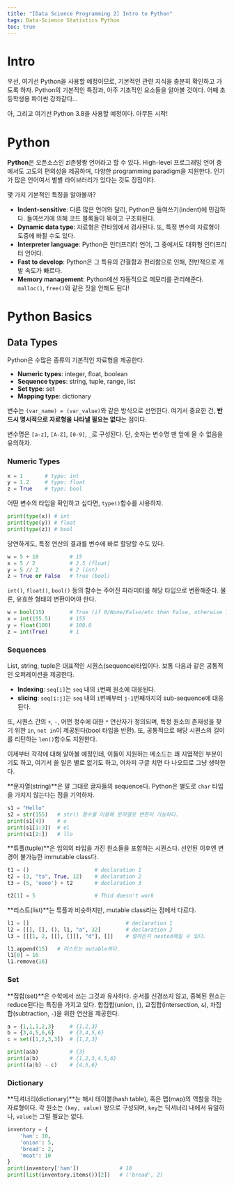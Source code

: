 ```yaml
---
title: "[Data Science Programming 2] Intro to Python"
tags: Data-Science Statistics Python
toc: true
---
```


# Intro
우선, 여기선 Python을 사용할 예정이므로, 기본적인 관련 지식을 충분히 확인하고 가도록 하자. Python의 기본적인 특징과, 아주 기초적인 요소들을 알아볼 것이다. 어째 초등학생용 파이썬 강좌같다...

아, 그리고 여기선 Python 3.8을 사용할 예정이다. 아무튼 시작!

# Python
**Python**은 오픈소스인 zl존짱짱 언어라고 할 수 있다. High-level 프로그래밍 언어 중에서도 고도의 편의성을 제공하며, 다양한 programming paradigm을 지원한다. 인기가 많은 언어여서 별별 라이브러리가 있다는 것도 장점이다. 

몇 가지 기본적인 특징을 알아볼까?

- **Indent-sensitive**: 다른 많은 언어와 달리, Python은 들여쓰기(indent)에 민감하다. 들여쓰기에 의해 코드 블록들이 묶이고 구조화된다. 
- **Dynamic data type**: 자료형은 런타임에서 검사된다. 또, 특정 변수의 자료형이 도중에 바뀔 수도 있다.
- **Interpreter language**: Python은 인터프리터 언어, 그 중에서도 대화형 인터프리터 언어다.
- **Fast to develop**: Python은 그 특유의 간결함과 편리함으로 인해, 전반적으로 개발 속도가 빠르다.
- **Memory management**: Python에선 자동적으로 메모리를 관리해준다. `malloc()`, `free()`와 같은 짓을 안해도 된다!

# Python Basics
## Data Types
Python은 수많은 종류의 기본적인 자료형을 제공한다.

- **Numeric types**: integer, float, boolean
- **Sequence types**:  string, tuple, range, list
- **Set type**:  set  
- **Mapping type**: dictionary

변수는 `(var_name) = (var_value)`와 같은 방식으로 선언한다. 여기서 중요한 건, **반드시 명시적으로 자료형을 나타낼 필요는 없다**는 점이다.

변수명은 `[a-z]`, `[A-Z]`, `[0-9]`, `_`로 구성된다. 단, 숫자는 변수명 맨 앞에 올 수 없음을 유의하자.

### Numeric Types
```python
x = 1       # type: int
y = 1.2     # type: float
z = True    # type: bool
```

어떤 변수의 타입을 확인하고 싶다면, `type()`함수를 사용하자.

```python
print(type(x)) # int
print(type(y)) # float
print(type(z)) # bool
```

당연하게도, 특정 연산의 결과를 변수에 바로 할당할 수도 있다.

```python
w = 5 + 10          # 15
x = 5 / 2           # 2.5 (float)
y = 5 // 2          # 2 (int)
z = True or False   # True (bool)
```

`int()`, `float()`, `bool()` 등의 함수는 주어진 파라미터를 해당 타입으로 변환해준다. 물론, 유효한 형태의 변환이어야 한다.

```python
w = bool(15)        # True (if 0/None/False/etc then False, otherwise True)
x = int(155.5)      # 155
y = float(100)      # 100.0
z = int(True)       # 1
```

### Sequences
List, string, tuple은 대표적인 시퀀스(sequence)타입이다. 보통 다음과 같은 공통적인 오퍼레이션을 제공한다.

- **Indexing**: `seq[i]`는 `seq` 내의 `i`번째 원소에 대응된다.
- **slicing**: `seq[i:j]`는 `seq` 내의 `i`번째부터 `j-1`번째까지의 sub-sequence에 대응된다.

또, 시퀀스 간의 `+`, `-`, 어떤 정수에 대한 `*` 연산자가 정의되며, 특정 원소의 존재성을 찾기 위한 `in`, `not in`이 제공된다(bool 타입을 반환). 또, 공통적으로 해당 시퀀스의 길이를 리턴하는 `len()`함수도 지원한다.

이제부터 각각에 대해 알아볼 예정인데, 이들이 지원하는 메소드는 꽤 지엽적인 부분이기도 하고, 여기서 쓸 일은 별로 없기도 하고, 어차피 구글 치면 다 나오므로 그냥 생략한다.

**문자열(string)**은 말 그대로 글자들의 sequence다. Python은 별도로 `char` 타입을 가지지 않는다는 점을 기억하자.

```python
s1 = "Hello"
s2 = str(155)   # str() 함수를 이용해 문자열로 변환이 가능하다.
print(s1[4])    # o
print(s1[1:3])  # el
print(s1[2:])   # llo
```

**튜플(tuple)**은 임의의 타입을 가진 원소들을 포함하는 시퀀스다. 선언된 이후엔 변경이 불가능한 immutable class다.

```python
t1 = ()                     # declaration 1
t2 = (3, "ta", True, 12)    # declaration 2
t3 = (5, 'oooo') + t2       # declaration 3

t2[1] = 5                   # Thid doesn't work
```

**리스트(list)**는 튜플과 비슷하지만, mutable class라는 점에서 다르다.

```python
l1 = []                               # declaration 1 
l2 = [[], [], (), l1, "a", 32]        # declaration 2
l3 = [[[1, 2, [[], []]], "d"], []]    # 얼마든지 nested해질 수 있다.

l1.append(15)   # 리스트는 mutable하다.
l1[0] = 16
l1.remove(16)
```

### Set
**집합(set)**은 수학에서 쓰는 그것과 유사하다. 순서를 신경쓰지 않고, 중복된 원소는 reduce된다는 특징을 가지고 있다. 합집합(union, `|`), 교집합(intersection, `&`), 차집합(subtraction, `-`)을 위한 연산을 제공한다.

```python
a = {1,1,1,2,3}     # {1,2,3}
b = {3,4,5,6,6}     # {3,4,5,6}   
c = set([1,2,3,3])  # {1,2,3}

print(a&b)          # {3}
print(a|b)          # {1,2,3,4,5,6}
print((a|b) - c)    # {4,5,6}
```

### Dictionary
**딕셔너리(dictionary)**는 해시 테이블(hash table), 혹은 맵(map)의 역할을 하는 자료형이다. 각 원소는 `(key, value)` 쌍으로 구성되며, `key`는 딕셔너리 내에서 유일하나, `value`는 그럴 필요는 없다.

```python
inventory = {
    'ham': 10,
    'onion': 5,
    'bread': 2,
    'meat': 10
}
print(inventory['ham'])             # 10
print(list(inventory.items())[2])   # ('bread', 2)

```
